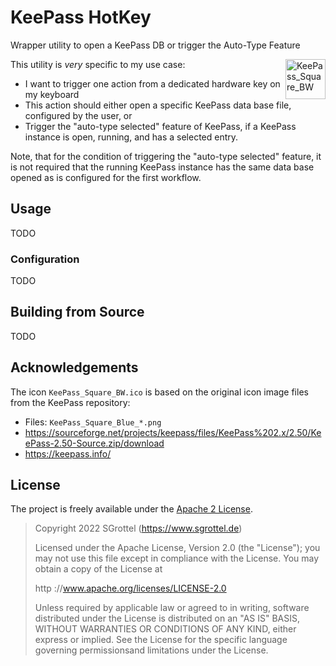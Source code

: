 # KeePass HotKey
Wrapper utility to open a KeePass DB or trigger the Auto-Type Feature

<img src="./KeePass_Square_BW.ico" alt="KeePass_Square_BW" width="64px" style="float: right" />

This utility is _very_ specific to my use case:

- I want to trigger one action from a dedicated hardware key on my keyboard
- This action should either open a specific KeePass data base file, configured by the user, or
- Trigger the "auto-type selected" feature of KeePass, if a KeePass instance is open, running, and has a selected entry.

Note, that for the condition of triggering the "auto-type selected" feature, it is not required that the running KeePass instance has the same data base opened as is configured for the first workflow.


## Usage

TODO

### Configuration

TODO


## Building from Source

TODO


## Acknowledgements

The icon `KeePass_Square_BW.ico` is based on the original icon image files from the KeePass repository:
* Files: `KeePass_Square_Blue_*.png`
* https://sourceforge.net/projects/keepass/files/KeePass%202.x/2.50/KeePass-2.50-Source.zip/download
* https://keepass.info/


## License

The project is freely available under the [Apache 2 License](./LICENSE).

> Copyright 2022 SGrottel (https://www.sgrottel.de)
>
> Licensed under the Apache License, Version 2.0 (the "License");
> you may not use this file except in compliance with the License.
> You may obtain a copy of the License at
>
> http ://www.apache.org/licenses/LICENSE-2.0
>
> Unless required by applicable law or agreed to in writing, software
> distributed under the License is distributed on an "AS IS" BASIS,
> WITHOUT WARRANTIES OR CONDITIONS OF ANY KIND, either express or implied.
> See the License for the specific language governing permissionsand
> limitations under the License.
